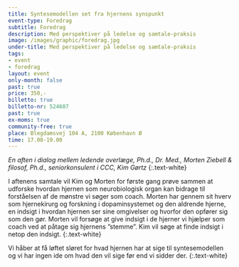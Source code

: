 ```yaml
---
title: Syntesemodellen set fra hjernens synspunkt
event-type: Foredrag
subtitle: Foredrag
description: Med perspektiver på ledelse og samtale-praksis
image: /images/graphic/foredrag.jpg
under-title: Med perspektiver på ledelse og samtale-praksis
tags:
- event
- foredrag
layout: event
only-month: false
past: true
price: 350,-
billetto: true
billetto-nr: 524607
past: true
ex-moms: true
community-free: true
place: Blegdamsvej 104 A, 2100 København Ø
time: 17.00-19.00
---
```



*En aften i dialog mellem ledende overlæge, Ph.d., Dr. Med., Morten Ziebell & filosof, Ph.d., seniorkonsulent i CCC, Kim Gørtz*
{:.text-white}

I aftenens samtale vil Kim og Morten for første gang prøve sammen at udforske hvordan hjernen som neurobiologisk organ kan bidrage til forståelsen af de mønstre vi søger som coach. Morten har gennem sit hverv som hjernekirurg og forskning i dopaminsystemet og den aldrende hjerne, en indsigt i hvordan hjernen ser sine omgivelser og hvorfor den opfører sig som den gør. Morten vil forsøge at give indsigt i de hjerner vi hjælper som coach ved at påtage sig hjernens ”stemme”. Kim vil søge at finde indsigt i netop den indsigt.
{:.text-white}
 
Vi håber at få løftet sløret  for hvad hjernen har at sige til syntesemodellen og vi har ingen ide om hvad den vil sige før end vi sidder der.
{:.text-white}